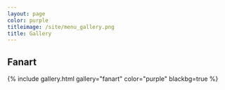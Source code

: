 ```yaml
---
layout: page
color: purple
titleimage: /site/menu_gallery.png
title: Gallery
---
```


## Fanart

{% include gallery.html gallery="fanart" color="purple" blackbg=true %}
